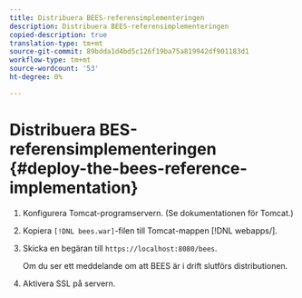 ```yaml
---
title: Distribuera BEES-referensimplementeringen
description: Distribuera BEES-referensimplementeringen
copied-description: true
translation-type: tm+mt
source-git-commit: 89bdda1d4bd5c126f19ba75a819942df901183d1
workflow-type: tm+mt
source-wordcount: '53'
ht-degree: 0%

---
```



# Distribuera BES-referensimplementeringen {#deploy-the-bees-reference-implementation}

1. Konfigurera Tomcat-programservern. (Se dokumentationen för Tomcat.)
1. Kopiera `[!DNL bees.war]`-filen till Tomcat-mappen [!DNL webapps/].
1. Skicka en begäran till `https://localhost:8080/bees`.

   Om du ser ett meddelande om att BEES är i drift slutförs distributionen.
1. Aktivera SSL på servern.
